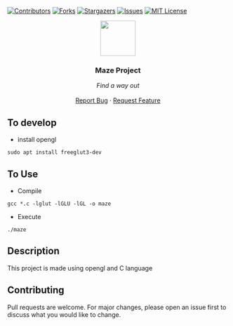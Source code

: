 [![Contributors][contributors-shield]][contributors-url]
[![Forks][forks-shield]][forks-url]
[![Stargazers][stars-shield]][stars-url]
[![Issues][issues-shield]][issues-url]
[![MIT License][license-shield]][license-url]

<p align="center">
  <img src="https://freesvg.org/img/1576160389circlemaze-simple.png" width="80" height="80">

  <h3 align="center">Maze Project</h3>

  <p align="center">
        <em>Find a way out</em>
    <br /><br />
    <a href="https://github.com/LoopingDiego/Raycaster_OpenGL/issues">Report Bug</a>
    ·
    <a href="https://github.com/LoopingDiego/Raycaster_OpenGL/issues">Request Feature</a>
  </p>
</p>
  
## To develop
- install opengl
```
sudo apt install freeglut3-dev
```

## To Use
- Compile
```
gcc *.c -lglut -lGLU -lGL -o maze
```
- Execute
```
./maze
```

## Description
This project is made using opengl and C language


## Contributing
Pull requests are welcome. For major changes, please open an issue first to discuss what you would like to change.



[contributors-shield]: https://img.shields.io/github/contributors/LoopingDiego/Raycaster_OpenGL?style=flat-square
[contributors-url]: https://github.com/LoopingDiego/Raycaster_OpenGL/graphs/contributors
[forks-shield]: https://img.shields.io/github/forks/LoopingDiego/Raycaster_OpenGL.svg?style=flat-square
[forks-url]: https://github.com/LoopingDiego/Raycaster_OpenGL/network/members
[stars-shield]: https://img.shields.io/github/stars/LoopingDiego/Raycaster_OpenGL.svg?style=flat-square
[stars-url]: https://github.com/LoopingDiego/Raycaster_OpenGL/stargazers
[issues-shield]: https://img.shields.io/github/issues/LoopingDiego/Raycaster_OpenGL?style=flat-square
[issues-url]: https://github.com/LoopingDiego/Raycaster_OpenGL/issues
[license-shield]: https://img.shields.io/github/license/LoopingDiego/Raycaster_OpenGL?style=flat-square
[license-url]: https://github.com/LoopingDiego/Raycaster_OpenGL/blob/master/LICENCE.txt
[linkedin-shield]: https://img.shields.io/badge/-LinkedIn-black.svg?style=flat-square&logo=linkedin&colorB=555
[linkedin-url]: https://linkedin.com/in/loopingdiego
